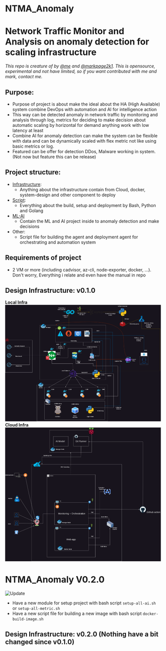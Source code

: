 # NTMA_Anomaly
# Network Traffic Monitor and Analysis on anomaly detection for scaling infrastructure

*This repo is creature of by [@me](https://github.com/Xeus-Territory) and [@markpage2k1](https://github.com/MarkPage2k1). This is opensource, experimental and not have limited, so if you want contributed with me and mark, contact me.*

## Purpose:
- Purpose of project is about make the ideal about the HA (High Available) system combine DevOps with automation and AI for intelligence action
- This way can be detected anomaly in network traffic by monitoring and analysis through log, metrics for deciding to make decision about automatic scaling by horizontal for demand anything work with low latency at least
- Combine AI for anomaly detection can make the system can be flexible with data and can be dynamically scaled with flex metric not like using basic metrics or log.
- Featured can be offer for detection DDos, Malware working in system. (Not now but feature this can be release)

## Project structure: <br>
- [Infrastructure](./Infrastructure/README.md):
    - Anything about the infrastructure contain from Cloud, docker, system-design and other component to deploy 
- [Script](./Script/README.md):
    - Everything about the build, setup and deployment by Bash, Python and Golang
- [ML-AI](./ML-AI/README.md)
    - Contain the ML and AI project inside to anomaly detection and make decisions
- Other:
    - Script file for building the agent and deployment agent for orchestrating and automation system

## Requirements of project
- 2 VM or more (including cadvisor, az-cli, node-exporter, docker, ...). Don't worry, Everything i relate and even have the manual in repo

## Design Infrastructure: v0.1.0 <br>
**Local Infra** <br>
![Alt text](Infrastructure/design/LocalInfra.drawio.png) <br>
**Cloud Infra** <br>
![Alt text](Infrastructure/design/CloudInfra.drawio.png)

# NTMA_Anomaly V0.2.0
![Update](https://gifdb.com/images/high/colorful-bouncing-update-text-3rtmoubg4wfovqho.gif)
- Have a new module for setup project with bash script `setup-all-ai.sh` or `setup-all-metric.sh`
- Have a new script file for building a new image with bash script `docker-build-image.sh`

## Design Infrastructure: v0.2.0 (Nothing have a bit changed since v0.1.0) <br>